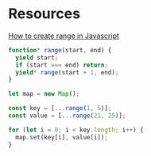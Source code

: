 # Resources

[How to create range in Javascript](https://dev.to/ycmjason/how-to-create-range-in-javascript-539i)

```javascript
function* range(start, end) {
  yield start;
  if (start === end) return;
  yield* range(start + 1, end);
}

let map = new Map();

const key = [...range(1, 5)];
const value = [...range(21, 25)];

for (let i = 0; i < key.length; i++) {
  map.set(key[i], value[i]);
}
```
